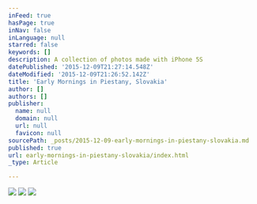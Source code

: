 ```yaml
---
inFeed: true
hasPage: true
inNav: false
inLanguage: null
starred: false
keywords: []
description: A collection of photos made with iPhone 5S
datePublished: '2015-12-09T21:27:14.548Z'
dateModified: '2015-12-09T21:26:52.142Z'
title: 'Early Mornings in Piestany, Slovakia'
author: []
authors: []
publisher:
  name: null
  domain: null
  url: null
  favicon: null
sourcePath: _posts/2015-12-09-early-mornings-in-piestany-slovakia.md
published: true
url: early-mornings-in-piestany-slovakia/index.html
_type: Article

---
```

![](https://the-grid-user-content.s3-us-west-2.amazonaws.com/a49731f2-49cd-492e-9810-e19c785b1498.jpg)
![](https://the-grid-user-content.s3-us-west-2.amazonaws.com/2c6f2bfa-5ffd-4ed6-8c5b-c65b14376e1f.jpg)
![](https://the-grid-user-content.s3-us-west-2.amazonaws.com/579905de-e97b-4038-b950-cc8e0f7e071f.jpg)